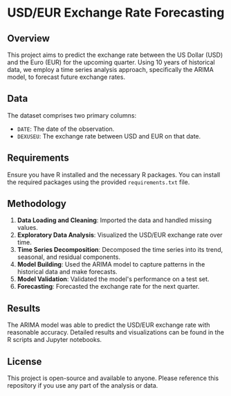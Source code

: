 # USD/EUR Exchange Rate Forecasting

## Overview
This project aims to predict the exchange rate between the US Dollar (USD) and the Euro (EUR) for the upcoming quarter. Using 10 years of historical data, we employ a time series analysis approach, specifically the ARIMA model, to forecast future exchange rates.

## Data
The dataset comprises two primary columns:
- `DATE`: The date of the observation.
- `DEXUSEU`: The exchange rate between USD and EUR on that date.

## Requirements
Ensure you have R installed and the necessary R packages. You can install the required packages using the provided `requirements.txt` file. 


## Methodology

1. **Data Loading and Cleaning**: Imported the data and handled missing values.
2. **Exploratory Data Analysis**: Visualized the USD/EUR exchange rate over time.
3. **Time Series Decomposition**: Decomposed the time series into its trend, seasonal, and residual components.
4. **Model Building**: Used the ARIMA model to capture patterns in the historical data and make forecasts.
5. **Model Validation**: Validated the model's performance on a test set.
6. **Forecasting**: Forecasted the exchange rate for the next quarter.

## Results
The ARIMA model was able to predict the USD/EUR exchange rate with reasonable accuracy. Detailed results and visualizations can be found in the R scripts and Jupyter notebooks.

## License
This project is open-source and available to anyone. Please reference this repository if you use any part of the analysis or data.


